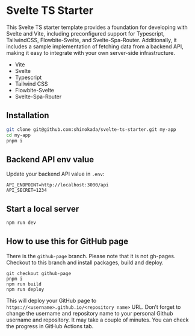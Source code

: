 # Svelte TS Starter

This Svelte TS starter template provides a foundation for developing with Svelte and Vite, including preconfigured support for Typescript, TailwindCSS, Flowbite-Svelte, and Svelte-Spa-Router. Additionally, it includes a sample implementation of fetching data from a backend API, making it easy to integrate with your own server-side infrastructure.

- Vite
- Svelte
- Typescript
- Tailwind CSS
- Flowbite-Svelte
- Svelte-Spa-Router

## Installation

```bash
git clone git@github.com:shinokada/svelte-ts-starter.git my-app
cd my-app
pnpm i
```

## Backend API env value

Update your backend API value in `.env`:

```text
API_ENDPOINT=http://localhost:3000/api
API_SECRET=1234
```

## Start a local server

```bash
npm run dev
```

## How to use this for GitHub page

There is the `github-page` branch. Please note that it is not gh-pages.
Checkout to this branch and install packages, build and deploy.

```
git checkout github-page
pnpm i
npm run build
npm run deploy
```

This will deploy your GitHub page to `https://<username>.github.io/<repository name>` URL. Don’t forget to change the username and repository name to your personal Github username and repository.
It may take a couple of minutes. You can check the progress in GitHub Actions tab.